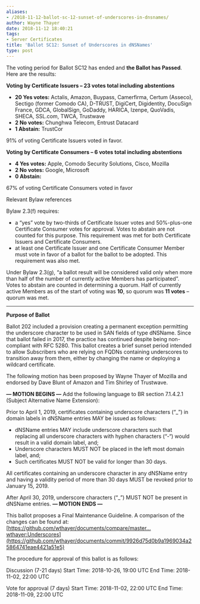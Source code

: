```yaml
---
aliases:
- /2018-11-12-ballot-sc-12-sunset-of-underscores-in-dnsnames/
author: Wayne Thayer
date: 2018-11-12 18:40:21
tags:
- Server Certificates
title: 'Ballot SC12: Sunset of Underscores in dNSNames'
type: post
---
```


The voting period for Ballot SC12 has ended and **the Ballot has Passed**. Here are the results:

**Voting by Certificate Issuers – 23 votes total including abstentions**

- **20 Yes votes:** Actalis, Amazon, Buypass, Camerfirma, Certum (Asseco), Sectigo (former Comodo CA), D-TRUST, DigiCert, Digidentity, DocuSign France, GDCA, GlobalSign, GoDaddy, HARICA, Izenpe, QuoVadis, SHECA, SSL.com, TWCA, Trustwave
- **2 No votes:** Chunghwa Telecom, Entrust Datacard
- **1 Abstain:** TrustCor

91% of voting Certificate Issuers voted in favor.

**Voting by Certificate Consumers – 6 votes total including abstentions**

- **4 Yes votes:** Apple, Comodo Security Solutions, Cisco, Mozilla
- **2 No votes:** Google, Microsoft
- **0 Abstain:**

67% of voting Certificate Consumers voted in favor

Relevant Bylaw references

Bylaw 2.3(f) requires:

- a “yes” vote by two-thirds of Certificate Issuer votes and 50%-plus-one Certificate Consumer votes for approval. Votes to abstain are not counted for this purpose. This requirement was met for both Certificate Issuers and Certificate Consumers.
- at least one Certificate Issuer and one Certificate Consumer Member must vote in favor of a ballot for the ballot to be adopted. This requirement was also met.

Under Bylaw 2.3(g), “a ballot result will be considered valid only when more than half of the number of currently active Members has participated”. Votes to abstain are counted in determining a quorum. Half of currently active Members as of the start of voting was **10**, so quorum was **11 votes** – quorum was met.

______________________________________________________________________

**Purpose of Ballot**

Ballot 202 included a provision creating a permanent exception permitting the underscore character to be used in SAN fields of type dNSName. Since that ballot failed in 2017, the practice has continued despite being non-compliant with RFC 5280. This ballot creates a brief sunset period intended to allow Subscribers who are relying on FQDNs containing underscores to transition away from them, either by changing the name or deploying a wildcard certificate.

The following motion has been proposed by Wayne Thayer of Mozilla and endorsed by Dave Blunt of Amazon and Tim Shirley of Trustwave.

**— MOTION BEGINS —**
Add the following language to BR section 7.1.4.2.1 (Subject Alternative Name Extension):

Prior to April 1, 2019, certificates containing underscore characters (“\_”) in domain labels in dNSName entries MAY be issued as follows:

- dNSName entries MAY include underscore characters such that replacing all underscore characters with hyphen characters (“-“) would result in a valid domain label, and;
- Underscore characters MUST NOT be placed in the left most domain label, and;
- Such certificates MUST NOT be valid for longer than 30 days.

All certificates containing an underscore character in any dNSName entry and having a validity period of more than 30 days MUST be revoked prior to January 15, 2019.

After April 30, 2019, underscore characters (“\_”) MUST NOT be present in dNSName entries.
**— MOTION ENDS —**

This ballot proposes a Final Maintenance Guideline. A comparison of the changes can be found at: [https://github.com/wthayer/documents/compare/master…wthayer:Underscores](https://github.com/wthayer/documents/commit/9926d75d0b9a1969034a25864741eae4421a51e5)

The procedure for approval of this ballot is as follows:

Discussion (7-21 days)
Start Time: 2018-10-26, 19:00 UTC
End Time: 2018-11-02, 22:00 UTC

Vote for approval (7 days)
Start Time: 2018-11-02, 22:00 UTC
End Time: 2018-11-09, 22:00 UTC